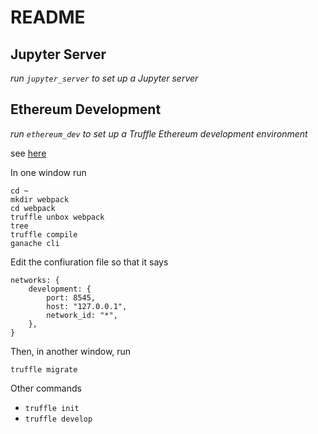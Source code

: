 # README

## Jupyter Server

_run `jupyter_server` to set up a Jupyter server_


## Ethereum Development

_run `ethereum_dev` to set up a Truffle Ethereum development environment_

see [here](https://cdmana.com/2021/05/20210506173242922f.html)


In one window run

    cd ~
    mkdir webpack
    cd webpack
    truffle unbox webpack
    tree
    truffle compile
    ganache cli

Edit the confiuration file so that it says

    networks: {
        development: {
            port: 8545,
            host: "127.0.0.1",
            network_id: "*",
        },
    }

Then, in another window, run 

    truffle migrate

Other commands

- `truffle init`
- `truffle develop`